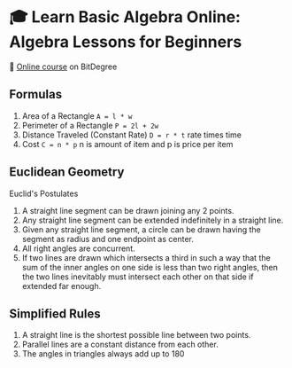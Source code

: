 # :mortar_board: Learn Basic Algebra Online: Algebra Lessons for Beginners

:link: [Online course][course] on BitDegree

## Formulas

1. Area of a Rectangle `A = l * w`
2. Perimeter of a Rectangle `P = 2l + 2w`
3. Distance Traveled (Constant Rate) `D = r * t` rate times time
4. Cost `C = n * p` n is amount of item and p is price per item

[course]: https://www.bitdegree.org/user/course/basic-algebra/75527

## Euclidean Geometry

Euclid's Postulates

1. A straight line segment can be drawn joining any 2 points.
2. Any straight line segment can be extended indefinitely in a straight line.
3. Given any straight line segment, a circle can be drawn having the segment as radius and one endpoint as center.
4. All right angles are concurrent.
5. If two lines are drawn which intersects a third in such a way that the sum of the inner angles on one side is less than two right angles, then the two lines inevitably must intersect each other on that side if extended far enough.

## Simplified Rules

1. A straight line is the shortest possible line between two points.
2. Parallel lines are a constant distance from each other.
3. The angles in triangles always add up to 180
